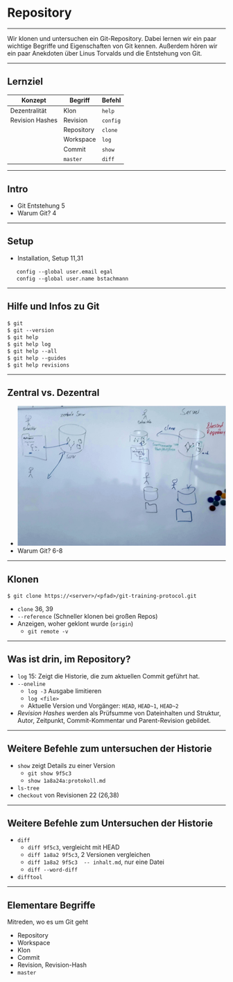 # Repository

_________________________________________



Wir klonen und untersuchen ein Git-Repository. Dabei lernen wir ein paar wichtige Begriffe und Eigenschaften von Git kennen. Außerdem hören wir ein paar Anekdoten über Linus Torvalds und die Entstehung von Git.

_________________________________________

## Lernziel

| Konzept              | Begriff              | Befehl               |
|----------------------|----------------------|----------------------|
| Dezentralität        | Klon                 | `help`               |
| Revision Hashes      | Revision             | `config`             |
|                      | Repository           | `clone`              |
|                      | Workspace            | `log`                |
|                      | Commit               | `show`               |
|                      | `master`             | `diff`               |

_________________________________________

## Intro

 * Git Entstehung 5
 * Warum Git? 4

_________________________________________

## Setup

 * Installation, Setup 11,31

```
   config --global user.email egal
   config --global user.name bstachmann
```
_________________________________________


## Hilfe und Infos zu Git

```
$ git
$ git --version
$ git help
$ git help log
$ git help --all
$ git help --guides
$ git help revisions
```
_________________________________________


## Zentral vs. Dezentral

 * ![Zentral vs. dezentral](abb/zentral-dezentral.jpg)
 * Warum Git? 6-8

_________________________________________

## Klonen

```
$ git clone https://<server>/<pfad>/git-training-protocol.git
```

 * `clone` 36, 39
 * `--reference` (Schneller klonen bei großen Repos)
 * Anzeigen, woher geklont wurde (`origin`)
   - `git remote -v`
_________________________________________

## Was ist drin, im Repository?

 * `log` 15: Zeigt die Historie, die zum aktuellen Commit geführt hat.
 * `--oneline`
     - `log -3` Ausgabe limitieren
     - `log <file>`
   - Aktuelle Version und Vorgänger: `HEAD`, `HEAD~1`, `HEAD~2`
 * *Revision Hashes* werden als Prüfsumme von Dateinhalten und Struktur, Autor, Zeitpunkt, Commit-Kommentar und Parent-Revision gebildet.

_________________________________________

##  Weitere Befehle zum untersuchen der Historie

   - `show` zeigt Details zu einer Version
      - `git show 9f5c3`
      - `show 1a8a24a:protokoll.md`
   - `ls-tree`
   - `checkout` von Revisionen 22 (26,38)
_________________________________________

##  Weitere Befehle zum Untersuchen der Historie

   - `diff`
      - `diff 9f5c3`, vergleicht mit HEAD
      - `diff 1a8a2 9f5c3`, 2 Versionen vergleichen
      - `diff 1a8a2 9f5c3  -- inhalt.md`, nur eine Datei
      - `diff --word-diff`
   - `difftool`

_________________________________________

## Elementare Begriffe

Mitreden, wo es um Git geht
   * Repository
   * Workspace
   * Klon
   * Commit
   * Revision, Revision-Hash
   * `master`

